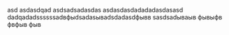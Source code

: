 asd
asdasdqad
asdsadsadasdas
asdasdasdadadadasdasasd
dadqadadssssssadвфыdsadasываdsdadasdфывв
sasdsadываыв
фывыфв
фвфыв
фыв
